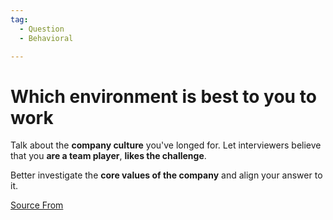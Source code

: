 ```yaml
---
tag:
  - Question
  - Behavioral

---
```

  
# Which environment is best to you to work

Talk about the **company culture** you've longed for. Let interviewers believe that you **are a team player**, **likes the challenge**.

Better investigate the **core values of the company** and align your answer to it.


[Source From](https://bigfrontend.dev/question/Which-environment-is-best-to-you-to-work)

  